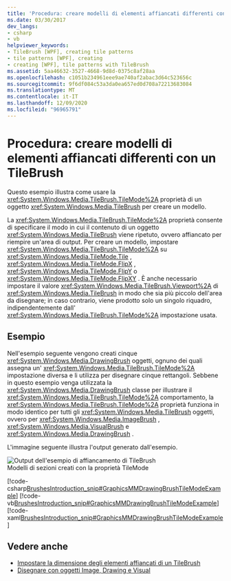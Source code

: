```yaml
---
title: 'Procedura: creare modelli di elementi affiancati differenti con un TileBrush'
ms.date: 03/30/2017
dev_langs:
- csharp
- vb
helpviewer_keywords:
- TileBrush [WPF], creating tile patterns
- tile patterns [WPF], creating
- creating [WPF], tile patterns with TileBrush
ms.assetid: 5aa46632-3527-4668-9d8d-0375c8af28aa
ms.openlocfilehash: c1051b234961eee9ae740af2abac3d64c523656c
ms.sourcegitcommit: 9f6df084c53a3da0ea657ed0d708a72213683084
ms.translationtype: MT
ms.contentlocale: it-IT
ms.lasthandoff: 12/09/2020
ms.locfileid: "96965791"
---
```

# <a name="how-to-create-different-tile-patterns-with-a-tilebrush"></a>Procedura: creare modelli di elementi affiancati differenti con un TileBrush
Questo esempio illustra come usare la <xref:System.Windows.Media.TileBrush.TileMode%2A> proprietà di un oggetto <xref:System.Windows.Media.TileBrush> per creare un modello.  
  
 La <xref:System.Windows.Media.TileBrush.TileMode%2A> proprietà consente di specificare il modo in cui il contenuto di un oggetto <xref:System.Windows.Media.TileBrush> viene ripetuto, ovvero affiancato per riempire un'area di output. Per creare un modello, impostare <xref:System.Windows.Media.TileBrush.TileMode%2A> su <xref:System.Windows.Media.TileMode.Tile> , <xref:System.Windows.Media.TileMode.FlipX> , <xref:System.Windows.Media.TileMode.FlipY> o <xref:System.Windows.Media.TileMode.FlipXY> . È anche necessario impostare il valore <xref:System.Windows.Media.TileBrush.Viewport%2A> di <xref:System.Windows.Media.TileBrush> in modo che sia più piccolo dell'area da disegnare; in caso contrario, viene prodotto solo un singolo riquadro, indipendentemente dall' <xref:System.Windows.Media.TileBrush.TileMode%2A> impostazione usata.  
  
## <a name="example"></a>Esempio  
 Nell'esempio seguente vengono creati cinque <xref:System.Windows.Media.DrawingBrush> oggetti, ognuno dei quali assegna un' <xref:System.Windows.Media.TileBrush.TileMode%2A> impostazione diversa e li utilizza per disegnare cinque rettangoli. Sebbene in questo esempio venga utilizzata la <xref:System.Windows.Media.DrawingBrush> classe per illustrare il <xref:System.Windows.Media.TileBrush.TileMode%2A> comportamento, la <xref:System.Windows.Media.TileBrush.TileMode%2A> proprietà funziona in modo identico per tutti gli <xref:System.Windows.Media.TileBrush> oggetti, ovvero per <xref:System.Windows.Media.ImageBrush> , <xref:System.Windows.Media.VisualBrush> e <xref:System.Windows.Media.DrawingBrush> .  
  
 L'immagine seguente illustra l'output generato dall'esempio.  
  
 ![Output dell'esempio di affiancamento di TileBrush](./media/graphicsmm-drawingbrushtilemodeexample.png "graphicsmm_DrawingBrushTileModeExample")  
Modelli di sezioni creati con la proprietà TileMode  
  
 [!code-csharp[BrushesIntroduction_snip#GraphicsMMDrawingBrushTileModeExample](~/samples/snippets/csharp/VS_Snippets_Wpf/BrushesIntroduction_snip/CSharp/TileModeExample.cs#graphicsmmdrawingbrushtilemodeexample)]
 [!code-vb[BrushesIntroduction_snip#GraphicsMMDrawingBrushTileModeExample](~/samples/snippets/visualbasic/VS_Snippets_Wpf/BrushesIntroduction_snip/visualbasic/tilemodeexample.vb#graphicsmmdrawingbrushtilemodeexample)]
 [!code-xaml[BrushesIntroduction_snip#GraphicsMMDrawingBrushTileModeExample](~/samples/snippets/xaml/VS_Snippets_Wpf/BrushesIntroduction_snip/XAML/TileModeExample.xaml#graphicsmmdrawingbrushtilemodeexample)]  
  
## <a name="see-also"></a>Vedere anche

- [Impostare la dimensione degli elementi affiancati di un TileBrush](how-to-set-the-tile-size-for-a-tilebrush.md)
- [Disegnare con oggetti Image, Drawing e Visual](painting-with-images-drawings-and-visuals.md)
